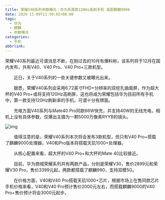 ```yaml
---
title: 荣耀V40系列参数曝光：华为系首款120Hz高刷手机 高配麒麟9000
date: 2020-11-09T11:50:02+08:00
tags:
  - 华为
  - 麒麟
  - 参数曝光
categories:
  - 手机
abbrlink:
---
```


荣耀V40系列最近可谓消息不断，在刚过去的10月有爆料称，该系列将于12月在国内发布，共有V40、V40 Pro、V40 Pro+三款机型。

　　近日，关于V40系列的一些关键参数又被曝光出来。

　　据悉，荣耀V40系列会采用6.72英寸FHD+分辨率的双挖孔曲面屏，作为超大杯的V40 Pro+或将支持120Hz高刷屏，这也将成为荣耀包括华为目前所有手机中，第一款支持120Hz刷新率的手机，可谓十分有牌面。

　　充电方面V40系列与Mate40 Pro同款66W快充，并支持40W的无线充电，相机上没有具体参数，仅爆出主摄为一颗5000万像素RYYB的镜头。

![img](https://cdn.jsdelivr.net/gh/yakeing/Documentation@main/Hexo/images/f1a5-kcieywa3635343.png)

　　值得注意的是，荣耀V40系列本次将会发布3款机型，但只有V40 Pro+搭载了麒麟9000处理器，V40和Pro版本将搭载天玑1000+处理器。

　　从核心配置来看，超大杯的V40 Pro+和大杯的Mate 40比较接近。

　　目前，华为商城荣耀系列共有两款产品，分别是荣耀V30，售价2899元和荣耀V30 Pro，售价3399元起，两款都搭载了麒麟990，支持双模5G。

　　在价格方面，V40和V40 Pro搭载天玑1000+芯片，根据市场上在售同款芯片手机价格来看，V40和V40 Pro预计售价2000元左右，而搭载麒麟9000的V40 Pro+售价预计将会3000元起步。